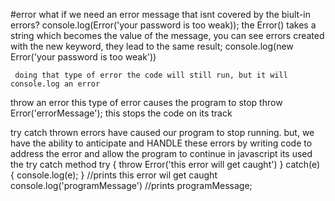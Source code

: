 #error
what if we need an error message that isnt covered by the biult-in errors?
     console.log(Error('your password is too weak));
          the Error() takes a string which becomes the value of the message, you can see errors created with the new keyword, they lead to the same result;
               console.log(new Error('your password is too weak'))

     doing that type of error the code will still run, but it will console.log an error

throw an error
     this type of error causes the program to stop
          throw Error('errorMessage');
               this stops the code on its track

try catch
     thrown errors have caused our program to stop running. but, we have the ability to anticipate and HANDLE these errors by writing code to address the error and allow the program to continue
     in javascript its used the try catch method
          try {
               throw Error('this error will get caught')
          } catch(e) {
               console.log(e);
          }
          //prints this error wil get caught
          console.log('programMessage')
          //prints programMessage;
          